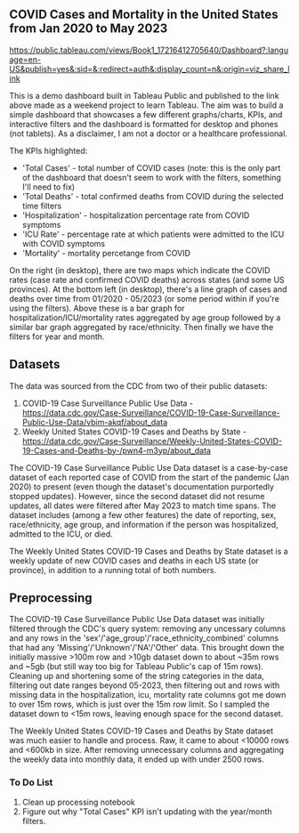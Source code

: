## COVID Cases and Mortality in the United States from Jan 2020 to May 2023

https://public.tableau.com/views/Book1_17216412705640/Dashboard?:language=en-US&publish=yes&:sid=&:redirect=auth&:display_count=n&:origin=viz_share_link

This is a demo dashboard built in Tableau Public and published to the link above made as a weekend project to learn Tableau. The aim was to build a simple dashboard that showcases a few different graphs/charts, KPIs, and interactive filters and the dashboard is formatted for desktop and phones (not tablets). As a disclaimer, I am not a doctor or a healthcare professional.

The KPIs highlighted:
- 'Total Cases' - total number of COVID cases (note: this is the only part of the dashboard that doesn't seem to work with the filters, something I'll need to fix)
- 'Total Deaths' - total confirmed deaths from COVID during the selected time filters
- 'Hospitalization' - hospitalization percentage rate from COVID symptoms
- 'ICU Rate' - percentage rate at which patients were admitted to the ICU with COVID symptoms
- 'Mortality' - mortality percetange from COVID

On the right (in desktop), there are two maps which indicate the COVID rates (case rate and confirmed COVID deaths) across states (and some US provinces). At the bottom left (in desktop), there's a line graph of cases and deaths over time from 01/2020 - 05/2023 (or some period within if you're using the filters). Above these is a bar graph for hospitalization/ICU/mortality rates aggregated by age group followed by a similar bar graph aggregated by race/ethnicity. Then finally we have the filters for year and month.

## Datasets

The data was sourced from the CDC from two of their public datasets: 
1. COVID-19 Case Surveillance Public Use Data - https://data.cdc.gov/Case-Surveillance/COVID-19-Case-Surveillance-Public-Use-Data/vbim-akqf/about_data
2. Weekly United States COVID-19 Cases and Deaths by State - https://data.cdc.gov/Case-Surveillance/Weekly-United-States-COVID-19-Cases-and-Deaths-by-/pwn4-m3yp/about_data

The COVID-19 Case Surveillance Public Use Data dataset is a case-by-case dataset of each reported case of COVID from the start of the pandemic (Jan 2020) to present (even though the dataset's documentation purportedly stopped updates). However, since the second dataset did not resume updates, all dates were filtered after May 2023 to match time spans. The dataset includes (among a few other features) the date of reporting, sex, race/ethnicity, age group, and information if the person was hospitalized, admitted to the ICU, or died.

The Weekly United States COVID-19 Cases and Deaths by State dataset is a weekly update of new COVID cases and deaths in each US state (or province), in addition to a running total of both numbers. 

## Preprocessing

The COVID-19 Case Surveillance Public Use Data dataset was initially filtered through the CDC's query system: removing any uncessary columns and any rows in the 'sex'/'age_group'/'race_ethnicity_combined' columns that had any 'Missing'/'Unknown'/'NA'/'Other' data. This brought down the initially massive >100m row and >10gb dataset down to about ~35m rows and ~5gb (but still way too big for Tableau Public's cap of 15m rows). Cleaning up and shortening some of the string categories in the data, filtering out date ranges beyond 05-2023, then filtering out and rows with missing data in the hospitalization, icu, mortality rate columns got me down to over 15m rows, which is just over the 15m row limit. So I sampled the dataset down to <15m rows, leaving enough space for the second dataset.

The Weekly United States COVID-19 Cases and Deaths by State dataset was much easier to handle and process. Raw, it came to about <10000 rows and <600kb in size. After removing unnecessary columns and aggregating the weekly data into monthly data, it ended up with under 2500 rows.

### To Do List
1. Clean up processing notebook
2. Figure out why "Total Cases" KPI isn't updating with the year/month filters.
